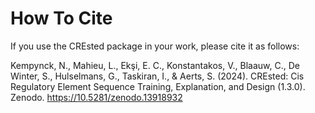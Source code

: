 # How To Cite

If you use the CREsted package in your work, please cite it as follows:

Kempynck, N., Mahieu, L., Ekşi, E. C., Konstantakos, V., Blaauw, C., De Winter, S., Hulselmans, G., Taskiran, I., & Aerts, S. (2024). CREsted: Cis Regulatory Element Sequence Training, Explanation, and Design (1.3.0). Zenodo. https://10.5281/zenodo.13918932
